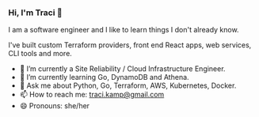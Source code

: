 ### Hi, I'm Traci 👋

I am a software engineer and I like to learn things I don't already know.

I've built custom Terraform providers, front end React apps, web services, CLI tools and more.

- 🔭 I’m currently a Site Reliability / Cloud Infrastructure Engineer.
- 🌱 I’m currently learning Go, DynamoDB and Athena.
- 💬 Ask me about Python, Go, Terraform, AWS, Kubernetes, Docker.
- 📫 How to reach me: traci.kamp@gmail.com
- 😄 Pronouns: she/her
